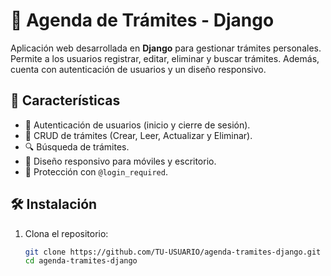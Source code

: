 # 📌 Agenda de Trámites - Django

Aplicación web desarrollada en **Django** para gestionar trámites personales. Permite a los usuarios registrar, editar, eliminar y buscar trámites. Además, cuenta con autenticación de usuarios y un diseño responsivo.

## 🚀 Características
- 🔑 Autenticación de usuarios (inicio y cierre de sesión).
- 📝 CRUD de trámites (Crear, Leer, Actualizar y Eliminar).
- 🔍 Búsqueda de trámites.
- 📱 Diseño responsivo para móviles y escritorio.
- 🔐 Protección con `@login_required`.

## 🛠 Instalación

1. Clona el repositorio:
   ```bash
   git clone https://github.com/TU-USUARIO/agenda-tramites-django.git
   cd agenda-tramites-django
